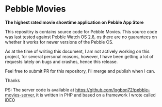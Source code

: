 # Pebble Movies

**The highest rated movie showtime application on Pebble  App Store**

This repositiry is contains source code for Pebble Movies. This source code was last tested against Pebble Watch OS 2.8, os there are no guarantees on whether it works for newer versions of the Pebble OS.

As at the time of writing this document, I am not actively working on this project, for several personal reasons, however, I have been getting a lot of requests lately on bugs and crashes, hence this release.

Feel free to submit PR for this repository, I'll merge and publish when I can.

Thanks

PS: The server code is available at https://github.com/logbon72/pebble-movies-server, it is written in PHP and based on a framework I wrote called iDEO
